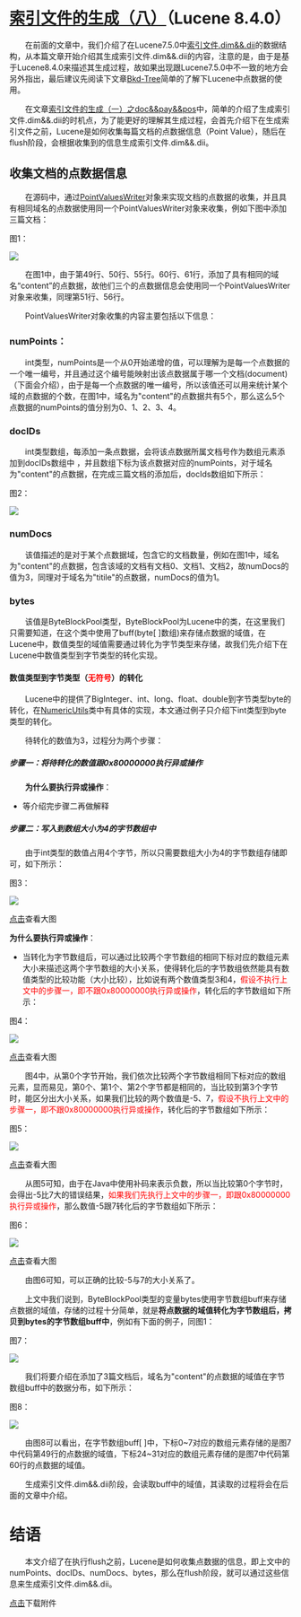 # [索引文件的生成（八）](https://www.amazingkoala.com.cn/Lucene/Index/)（Lucene 8.4.0）

&emsp;&emsp;在前面的文章中，我们介绍了在Lucene7.5.0中[索引文件.dim&&.dii](https://www.amazingkoala.com.cn/Lucene/suoyinwenjian/2019/0424/53.html)的数据结构，从本篇文章开始介绍其生成索引文件.dim&&.dii的内容，注意的是，由于是基于Lucene8.4.0来描述其生成过程，故如果出现跟Lucene7.5.0中不一致的地方会另外指出，最后建议先阅读下文章[Bkd-Tree](https://www.amazingkoala.com.cn/Lucene/gongjulei/2019/0422/52.html)简单的了解下Lucene中点数据的使用。

&emsp;&emsp;在文章[索引文件的生成（一）之doc&&pay&&pos](https://www.amazingkoala.com.cn/Lucene/Index/2019/1226/121.html)中，简单的介绍了生成索引文件.dim&&.dii的时机点，为了能更好的理解其生成过程，会首先介绍下在生成索引文件之前，Lucene是如何收集每篇文档的点数据信息（Point Value），随后在flush阶段，会根据收集到的信息生成索引文件.dim&&.dii。

## 收集文档的点数据信息

&emsp;&emsp;在源码中，通过[PointValuesWriter]()对象来实现文档的点数据的收集，并且具有相同域名的点数据使用同一个PointValuesWriter对象来收集，例如下图中添加三篇文档：

图1：

<img src="索引文件的生成（八）-image/1.png">

&emsp;&emsp;在图1中，由于第49行、50行、55行。60行、61行，添加了具有相同的域名“content”的点数据，故他们三个的点数据信息会使用同一个PointValuesWriter对象来收集，同理第51行、56行。

&emsp;&emsp;PointValuesWriter对象收集的内容主要包括以下信息：

### numPoints： 

&emsp;&emsp;int类型，numPoints是一个从0开始递增的值，可以理解为是每一个点数据的一个唯一编号，并且通过这个编号能映射出该点数据属于哪一个文档(document)（下面会介绍），由于是每一个点数据的唯一编号，所以该值还可以用来统计某个域的点数据的个数，在图1中，域名为"content"的点数据共有5个，那么这么5个点数据的numPoints的值分别为0、1、2、3、4。

### docIDs

&emsp;&emsp;int类型数组，每添加一条点数据，会将该点数据所属文档号作为数组元素添加到docIDs数组中 ，并且数组下标为该点数据对应的numPoints，对于域名为"content"的点数据，在完成三篇文档的添加后，docIds数组如下所示：

图2：

<img src="索引文件的生成（八）-image/2.png">

### numDocs

&emsp;&emsp;该值描述的是对于某个点数据域，包含它的文档数量，例如在图1中，域名为"content"的点数据，包含该域的文档有文档0、文档1、文档2，故numDocs的值为3，同理对于域名为"titile"的点数据，numDocs的值为1。

### bytes

&emsp;&emsp;该值是ByteBlockPool类型，ByteBlockPool为Lucene中的类，在这里我们只需要知道，在这个类中使用了buff(byte[ ]数组)来存储点数据的域值，在Lucene中，数值类型的域值需要通过转化为字节类型来存储，故我们先介绍下在Lucene中数值类型到字节类型的转化实现。

#### 数值类型到字节类型（<font color=Red>无符号</font>）的转化

&emsp;&emsp;Lucene中的提供了BigInteger、int、long、float、double到字节类型byte的转化，在[NumericUtils]()类中有具体的实现，本文通过例子只介绍下int类型到byte类型的转化。

&emsp;&emsp;待转化的数值为3，过程分为两个步骤：

##### 步骤一：将待转化的数值跟0x80000000执行异或操作

&emsp;&emsp;**为什么要执行异或操作**：

- 等介绍完步骤二再做解释

##### 步骤二：写入到数组大小为4的字节数组中

&emsp;&emsp;由于int类型的数值占用4个字节，所以只需要数组大小为4的字节数组存储即可，如下所示：

图3：

<img src="索引文件的生成（八）-image/3.png">

[点击]()查看大图

**为什么要执行异或操作**：

- 当转化为字节数组后，可以通过比较两个字节数组的相同下标对应的数组元素大小来描述这两个字节数组的大小关系，使得转化后的字节数组依然能具有数值类型的比较功能（大小比较），比如说有两个数值类型3和4，<font color=Red>假设不执行上文中的步骤一，即不跟0x80000000执行异或操作</font>，转化后的字节数组如下所示：

图4：

<img src="索引文件的生成（八）-image/4.png">

[点击]()查看大图

&emsp;&emsp;图4中，从第0个字节开始，我们依次比较两个字节数组相同下标对应的数组元素，显而易见，第0个、第1个、第2个字节都是相同的，当比较到第3个字节时，能区分出大小关系，如果我们比较的两个数值是-5、7，<font color=Red>假设不执行上文中的步骤一，即不跟0x80000000执行异或操作</font>，转化后的字节数组如下所示：

图5：

<img src="索引文件的生成（八）-image/5.png">

[点击]()查看大图

&emsp;&emsp;从图5可知，由于在Java中使用补码来表示负数，所以当比较第0个字节时，会得出-5比7大的错误结果，<font color=Red>如果我们先执行上文中的步骤一，即跟0x80000000执行异或操作</font>，那么数值-5跟7转化后的字节数组如下所示：

图6：

<img src="索引文件的生成（八）-image/6.png">

[点击]()查看大图

&emsp;&emsp;由图6可知，可以正确的比较-5与7的大小关系了。

&emsp;&emsp;上文中我们说到，ByteBlockPool类型的变量bytes使用字节数组buff来存储点数据的域值，存储的过程十分简单，就是**将点数据的域值转化为字节数组后，拷贝到bytes的字节数组buff中**，例如有下面的例子，同图1：

图7：

<img src="索引文件的生成（八）-image/7.png">

&emsp;&emsp;我们将要介绍在添加了3篇文档后，域名为"content"的点数据的域值在字节数组buff中的数据分布，如下所示：

图8：

<img src="索引文件的生成（八）-image/8.png">

&emsp;&emsp;由图8可以看出，在字节数组buff[ ]中，下标0~7对应的数组元素存储的是图7中代码第49行的点数据的域值，下标24~31对应的数组元素存储的是图7中代码第60行的点数据的域值。

&emsp;&emsp;生成索引文件.dim&&.dii阶段，会读取buff中的域值，其读取的过程将会在后面的文章中介绍。

# 结语

&emsp;&emsp;本文介绍了在执行flush之前，Lucene是如何收集点数据的信息，即上文中的numPoints、docIDs、numDocs、bytes，那么在flush阶段，就可以通过这些信息来生成索引文件.dim&&.dii。

[点击](http://www.amazingkoala.com.cn/attachment/Lucene/Index/索引文件的生成/索引文件的生成（八）/索引文件的生成（八）.zip)下载附件